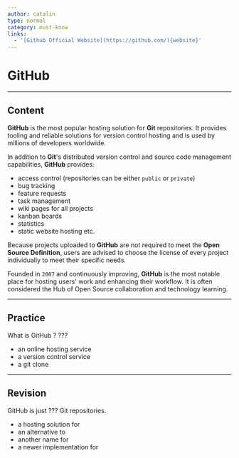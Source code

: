 ```yaml
---
author: catalin
type: normal
category: must-know
links:
  - '[Github Official Website](https://github.com/){website}'
---
```


# GitHub


---

## Content

**GitHub** is the most popular hosting solution for **Git** repositories. It provides tooling and reliable solutions for version control hosting and is used by millions of developers worldwide.

In addition to **Git**'s distributed version control and source code management capabilities, **GitHub** provides:

- access control (repositories can be either `public` or `private`)
- bug tracking
- feature requests
- task management
- wiki pages for all projects
- kanban boards
- statistics
- static website hosting etc.

Because projects uploaded to **GitHub** are not required to meet the **Open Source Definition**, users are advised to choose the license of every project individually to meet their specific needs.

Founded in `2007` and continuously improving, **GitHub** is the most notable place for hosting users' work and enhancing their workflow. It is often considered the Hub of Open Source collaboration and technology learning.


---

## Practice

What is GitHub ? ???

- an online hosting service
- a version control service
- a git clone


---

## Revision

GitHub is just ??? Git repositories.

- a hosting solution for
- an alternative to
- another name for
- a newer implementation for
